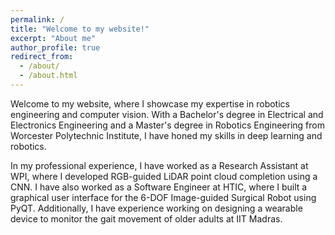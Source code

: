 ```yaml
---
permalink: /
title: "Welcome to my website!"
excerpt: "About me"
author_profile: true
redirect_from: 
  - /about/
  - /about.html
---
```


Welcome to my website, where I showcase my expertise in robotics engineering and computer vision. With a Bachelor's degree in Electrical and Electronics Engineering and a Master's degree in Robotics Engineering from Worcester Polytechnic Institute, I have honed my skills in deep learning and robotics.

In my professional experience, I have worked as a Research Assistant at WPI, where I developed RGB-guided LiDAR point cloud completion using a CNN. I have also worked as a Software Engineer at HTIC, where I built a graphical user interface for the 6-DOF Image-guided Surgical Robot using PyQT. Additionally, I have experience working on designing a wearable device to monitor the gait movement of older adults at IIT Madras.
